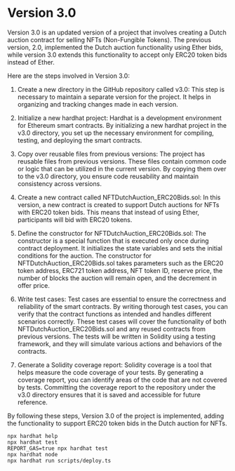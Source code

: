 # Version 3.0

Version 3.0 is an updated version of a project that involves creating a Dutch auction contract for selling NFTs (Non-Fungible Tokens). The previous version, 2.0, implemented the Dutch auction functionality using Ether bids, while version 3.0 extends this functionality to accept only ERC20 token bids instead of Ether.

Here are the steps involved in Version 3.0:

1. Create a new directory in the GitHub repository called v3.0: This step is necessary to maintain a separate version for the project. It helps in organizing and tracking changes made in each version.

2. Initialize a new hardhat project: Hardhat is a development environment for Ethereum smart contracts. By initializing a new hardhat project in the v3.0 directory, you set up the necessary environment for compiling, testing, and deploying the smart contracts.

3. Copy over reusable files from previous versions: The project has reusable files from previous versions. These files contain common code or logic that can be utilized in the current version. By copying them over to the v3.0 directory, you ensure code reusability and maintain consistency across versions.

4. Create a new contract called NFTDutchAuction_ERC20Bids.sol: In this version, a new contract is created to support Dutch auctions for NFTs with ERC20 token bids. This means that instead of using Ether, participants will bid with ERC20 tokens.

5. Define the constructor for NFTDutchAuction_ERC20Bids.sol: The constructor is a special function that is executed only once during contract deployment. It initializes the state variables and sets the initial conditions for the auction. The constructor for NFTDutchAuction_ERC20Bids.sol takes parameters such as the ERC20 token address, ERC721 token address, NFT token ID, reserve price, the number of blocks the auction will remain open, and the decrement in offer price.

6. Write test cases: Test cases are essential to ensure the correctness and reliability of the smart contracts. By writing thorough test cases, you can verify that the contract functions as intended and handles different scenarios correctly. These test cases will cover the functionality of both NFTDutchAuction_ERC20Bids.sol and any reused contracts from previous versions. The tests will be written in Solidity using a testing framework, and they will simulate various actions and behaviors of the contracts.

7. Generate a Solidity coverage report: Solidity coverage is a tool that helps measure the code coverage of your tests. By generating a coverage report, you can identify areas of the code that are not covered by tests. Committing the coverage report to the repository under the v3.0 directory ensures that it is saved and accessible for future reference.

By following these steps, Version 3.0 of the project is implemented, adding the functionality to support ERC20 token bids in the Dutch auction for NFTs.


```shell
npx hardhat help
npx hardhat test
REPORT_GAS=true npx hardhat test
npx hardhat node
npx hardhat run scripts/deploy.ts
```
